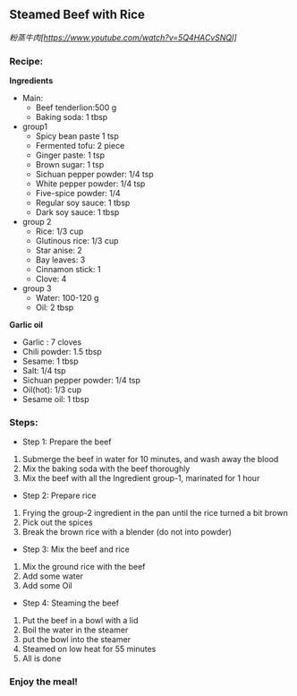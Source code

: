 ## Steamed Beef with Rice

*粉蒸牛肉[https://www.youtube.com/watch?v=5Q4HACvSNQI]*

### **Recipe:**

**Ingredients**
* Main:
  * Beef tenderlion:500 g
  * Baking soda: 1 tbsp
* group1
  * Spicy bean paste 1 tsp
  * Fermented tofu: 2 piece
  * Ginger paste: 1 tsp
  * Brown sugar: 1 tsp
  * Sichuan pepper powder: 1/4 tsp
  * White pepper powder: 1/4 tsp
  * Five-spice powder: 1/4
  * Regular soy sauce: 1 tbsp
  * Dark soy sauce: 1 tbsp
* group 2
  * Rice: 1/3 cup
  * Glutinous rice: 1/3 cup
  * Star anise: 2 
  * Bay leaves: 3
  * Cinnamon stick: 1
  * Clove: 4
* group 3
  * Water: 100-120 g
  * Oil: 2 tbsp

**Garlic oil**
- Garlic : 7 cloves
- Chili powder: 1.5 tbsp
- Sesame: 1 tbsp
- Salt: 1/4 tsp
- Sichuan pepper powder: 1/4 tsp
- Oil(hot): 1/3 cup
- Sesame oil: 1 tbsp

### **Steps:**
- Step 1: Prepare the beef
1. Submerge the beef in water for 10 minutes, and wash away the blood
2. Mix the baking soda with the beef thoroughly
3. Mix the beef with all the Ingredient group-1, marinated for 1 hour
- Step 2: Prepare rice
1. Frying the group-2 ingredient in the pan until the rice turned a bit brown
2. Pick out the spices
3. Break the brown rice with a blender (do not into powder)
- Step 3: Mix the beef and rice
1. Mix the ground rice with the beef
2. Add some water
3. Add some Oil
- Step 4: Steaming the beef
1. Put the beef in a bowl with a lid
2. Boil the water in the steamer
3. put the bowl into the steamer
4. Steamed on low heat for 55 minutes
5. All is done

### Enjoy the meal!
